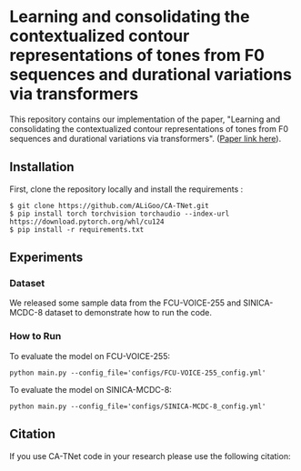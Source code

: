 Learning and consolidating the contextualized contour representations of tones from F0 sequences and durational variations via transformers
===============
This repository contains our implementation of the paper, "Learning and consolidating the contextualized contour representations of tones from F0 sequences and durational variations via transformers". ([Paper link here]()).


## Installation
First, clone the repository locally and install the requirements :
```
$ git clone https://github.com/ALiGoo/CA-TNet.git
$ pip install torch torchvision torchaudio --index-url https://download.pytorch.org/whl/cu124
$ pip install -r requirements.txt
```


## Experiments

### Dataset
We released some sample data from the FCU-VOICE-255 and SINICA-MCDC-8 dataset to demonstrate how to run the code.

### How to Run
To evaluate the model on FCU-VOICE-255:
```
python main.py --config_file='configs/FCU-VOICE-255_config.yml'
```
To evaluate the model on SINICA-MCDC-8:
```
python main.py --config_file='configs/SINICA-MCDC-8_config.yml'
```

## Citation
If you use CA-TNet code in your research please use the following citation:

```bibtex

```

